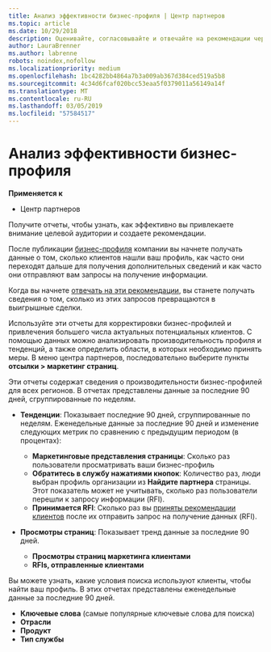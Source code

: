 ```yaml
---
title: Анализ эффективности бизнес-профиля | Центр партнеров
ms.topic: article
ms.date: 10/29/2018
description: Оценивайте, согласовывайте и отвечайте на рекомендации через Центр партнеров.
author: LauraBrenner
ms.author: labrenne
robots: noindex,nofollow
ms.localizationpriority: medium
ms.openlocfilehash: 1bc4282bb4864a7b3a009ab367d384ced519a5b8
ms.sourcegitcommit: 4c34d6fcaf020bcc53eaa5f0379011a56149a14f
ms.translationtype: MT
ms.contentlocale: ru-RU
ms.lasthandoff: 03/05/2019
ms.locfileid: "57584517"
---
```

# <a name="analyze-the-effectiveness-of-your-business-profile"></a>Анализ эффективности бизнес-профиля
<!-- 
https://go.microsoft.com/fwlink/?linkid=849120
-->

**Применяется к**

-  Центр партнеров

Получите отчеты, чтобы узнать, как эффективно вы привлекаете внимание целевой аудитории и создаете рекомендации.

После публикации [бизнес-профиля](create-a-marketing-profile.md) компании вы начнете получать данные о том, сколько клиентов нашли ваш профиль, как часто они переходят дальше для получения дополнительных сведений и как часто они отправляют вам запросы на получение информации. 

Когда вы начнете [отвечать на эти рекомендации](responding-to-referrals.md), вы станете получать сведения о том, сколько из этих запросов превращаются в выигрышные сделки.

Используйте эти отчеты для корректировки бизнес-профилей и привлечения большего числа актуальных потенциальных клиентов. С помощью данных можно анализировать производительность профиля и тенденций, а также определить области, в которых необходимо принять меры. В меню центра партнеров, последовательно выберите пункты **отсылки > маркетинг страниц**.

Эти отчеты содержат сведения о производительности бизнес-профилей для всех регионов. В отчетах представлены данные за последние 90 дней, сгруппированные по неделям.

*  **Тенденции**: Показывает последние 90 дней, сгруппированные по неделям. Еженедельные данные за последние 90 дней и изменение следующих метрик по сравнению с предыдущим периодом (в процентах):

   * **Маркетинговые представления страницы**: Сколько раз пользователи просматривать ваши бизнес-профиль
   * **Обратитесь в службу нажатиями кнопок**: Количество раз, люди выбран профиль организации из **Найдите партнера** страницы. Этот показатель может не учитывать, сколько раз пользователи перешли к запросу информации (RFI).
   * **Принимается RFI**: Сколько раз вы [приняты рекомендации клиентов](responding-to-referrals.md) после их отправить запрос на получение данных (RFI).


*  **Просмотры страниц**: Показывает тренд данные за последние 90 дней.
   *  **Просмотры страниц маркетинга клиентами**
   *  **RFIs, отправленные клиентами**

Вы можете узнать, какие условия поиска используют клиенты, чтобы найти ваш профиль. В этих отчетах представлены еженедельные данные за последние 90 дней.

*  **Ключевые слова** (самые популярные ключевые слова для поиска) 
*  **Отрасли**
*  **Продукт**
*  **Тип службы**

